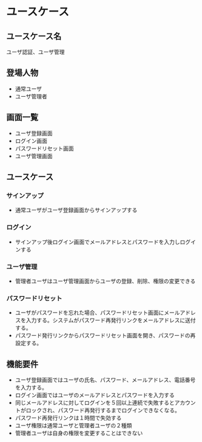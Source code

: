 # ユースケース
## ユースケース名
ユーザ認証、ユーザ管理

## 登場人物
- 通常ユーザ
- ユーザ管理者 

## 画面一覧
- ユーザ登録画面
- ログイン画面
- パスワードリセット画面
- ユーザ管理画面

## ユースケース
### サインアップ
- 通常ユーザがユーザ登録画面からサインアップする
### ログイン
- サインアップ後ログイン画面でメールアドレスとパスワードを入力しログインする
### ユーザ管理 
- 管理者ユーザはユーザ管理画面からユーザの登録、削除、権限の変更できる
### パスワードリセット
- ユーザがパスワードを忘れた場合、パスワードリセット画面にメールアドレスを入力する。システムがパスワード再発行リンクをメールアドレスに送付する。
- パスワード発行リンクからパスワードリセット画面を開き、パスワードの再設定する。

## 機能要件
- ユーザ登録画面ではユーザの氏名、パスワード、メールアドレス、電話番号を入力する。
- ログイン画面ではユーザのメールアドレスとパスワードを入力する
- 同じメールアドレスに対してログインを５回以上連続で失敗するとアカウントがロックされ、パスワード再発行するまでログインできなくなる。
- パスワード再発行リンクは１時間で失効する
- ユーザ権限は通常ユーザと管理者ユーザの２種類
- 管理者ユーザは自身の権限を変更することはできない
